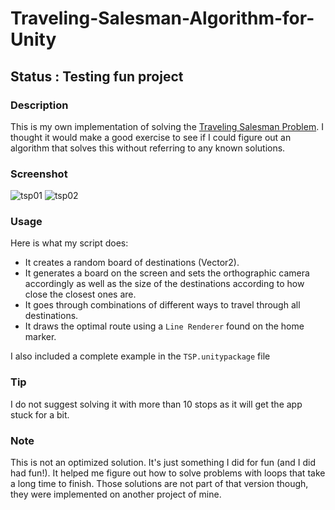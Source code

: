 # Traveling-Salesman-Algorithm-for-Unity


## Status : Testing fun project

### Description
This is my own implementation of solving the [Traveling Salesman Problem](https://en.wikipedia.org/wiki/Travelling_salesman_problem). I thought it would make a good exercise to see if I could figure out an algorithm that solves this without referring to any known solutions.

### Screenshot
![tsp01](https://user-images.githubusercontent.com/15571710/33559594-fa772aea-d915-11e7-9887-37a4f95417ec.png)
![tsp02](https://user-images.githubusercontent.com/15571710/33559633-17cf62d8-d916-11e7-93a8-a60fa1b235b1.png)

### Usage
Here is what my script does:
* It creates a random board of destinations (Vector2).
* It generates a board on the screen and sets the orthographic camera accordingly as well as the size of the destinations according to how close the closest ones are.
* It goes through combinations of different ways to travel through all destinations.
* It draws the optimal route using a `Line Renderer` found on the home marker.

I also included a complete example in the `TSP.unitypackage` file

### Tip
I do not suggest solving it with more than 10 stops as it will get the app stuck for a bit.

### Note
This is not an optimized solution. It's just something I did for fun (and I did had fun!). It helped me figure out how to solve problems with loops that take a long time to finish. Those solutions are not part of that version though, they were implemented on another project of mine.
